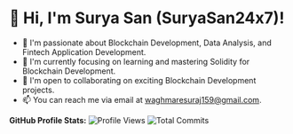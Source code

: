# 👋 Hi, I'm Surya San (SuryaSan24x7)!

- 👀 I'm passionate about Blockchain Development, Data Analysis, and Fintech Application Development.
- 🌱 I'm currently focusing on learning and mastering Solidity for Blockchain Development.
- 💞️ I'm open to collaborating on exciting Blockchain Development projects.
- 📫 You can reach me via email at waghmaresuraj159@gmail.com.

**GitHub Profile Stats:**
![Profile Views](https://visitcount.itsvg.in/api?id=SuryaSan24x7&label=Profile%20Views&color=1&icon=0&pretty=false)
![Total Commits](https://img.shields.io/github/commit-activity/m/SuryaSan24x7/EDUProject/?color=%2300C853)

<!---
SuryaSan24x7/SuryaSan24x7 is a ✨special✨ repository because its `README.md` (this file) appears on your GitHub profile.
You can click the Preview link to take a look at your changes.
--->
